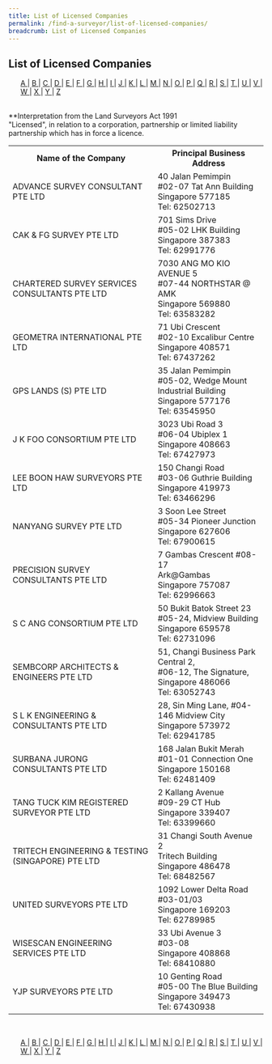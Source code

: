 ```yaml
---
title: List of Licensed Companies
permalink: /find-a-surveyor/list-of-licensed-companies/
breadcrumb: List of Licensed Companies
---
```

<style>
ol{
    list-style: none;
    margin-left: 0;
  } 
 li{   
    display: inline;
  }
 </style>
## List of Licensed Companies

<ol>
  <li><a href="#A">A </a></li>
  <li>|</li>
  <li><a href="#B">B </a></li>
  <li>|</li>
  <li><a href="#C">C </a></li>
  <li>|</li>
  <li><a href="#D">D </a></li>
  <li>|</li>
  <li><a href="#E">E </a></li>
  <li>|</li>
  <li><a href="#F">F </a></li>
  <li>|</li>
  <li><a href="#G">G </a></li>
  <li>|</li>
  <li><a href="#H">H </a></li>
  <li>|</li>
  <li><a href="#I">I </a></li>
  <li>|</li>
  <li><a href="#J">J </a></li>
  <li>|</li>
  <li><a href="#K">K </a></li>
  <li>|</li>
  <li><a href="#L">L </a></li>
  <li>|</li>
  <li><a href="#M">M </a></li>
  <li>|</li>
  <li><a href="#N">N </a></li>
  <li>|</li>
  <li><a href="#O">O </a></li>
  <li>|</li>
  <li><a href="#P">P </a></li>
  <li>|</li>
  <li><a href="#Q">Q </a></li>
  <li>|</li>
  <li><a href="#R">R </a></li>
  <li>|</li>
  <li><a href="#S">S </a></li>
  <li>|</li>
  <li><a href="#T">T </a></li>
  <li>|</li>
  <li><a href="#U">U </a></li>
  <li>|</li>
  <li><a href="#V">V </a></li>
  <li>|</li>
  <li><a href="#W">W </a></li>
  <li>|</li>
  <li><a href="#X">X </a></li>
  <li>|</li>
  <li><a href="#Y">Y </a></li>
  <li>|</li>
  <li><a href="#Z">Z </a></li>
</ol><br>
**Interpretation from the Land Surveyors Act 1991<br>
<th>"Licensed", in relation to a corporation, partnership or limited liability partnership which has in force a licence.</th>
	
<table>
    <tr>
    <tr>
    <tr>    
    <th>Name of the Company</th>
    <th>Principal Business Address</th>
  </tr>
  <tr>
    <td><a id="A"></a>ADVANCE SURVEY CONSULTANT PTE LTD</td>
    <td>
        40 Jalan Pemimpin<br>
        #02-07 Tat Ann Building<br>
        Singapore 577185<br>
        Tel: 62502713</td>
  </tr>
  <tr>
    <td><a id="C"></a>CAK & FG SURVEY PTE LTD</td>
    <td>
        701 Sims Drive<br>
        #05-02 LHK Building<br>
        Singapore 387383<br>
        Tel: 62991776</td>
  </tr>
  <tr>
    <td><a id="C"></a>CHARTERED SURVEY SERVICES CONSULTANTS PTE LTD</td>
    <td>
        7030 ANG MO KIO AVENUE 5<br>
        #07-44 NORTHSTAR @ AMK<br>
        Singapore 569880<br>
        Tel: 63583282</td>
  </tr>
  </tr> 
    <td><a id="G"></a>GEOMETRA INTERNATIONAL PTE LTD</td>
    <td>
        71 Ubi Crescent<br>
        #02-10 Excalibur Centre<br>
        Singapore 408571<br>
        Tel: 67437262</td>
  </tr>
  <tr>
    <td><a id="G"></a>GPS LANDS (S) PTE LTD</td>
    <td>
        35 Jalan Pemimpin<br>
        #05-02, Wedge Mount Industrial Building<br>
        Singapore 577176<br>
        Tel: 63545950</td>
  </tr>
  <tr>
    <td><a id="J"></a>J K FOO CONSORTIUM PTE LTD</td>
    <td>
        3023 Ubi Road 3<br>
        #06-04 Ubiplex 1<br>
        Singapore 408663<br>
        Tel: 67427973</td>
  </tr>
  <tr>
    <td><a id="L"></a>LEE BOON HAW SURVEYORS PTE LTD</td>
    <td>
      150 Changi Road<br>
      #03-06 Guthrie Building<br>
      Singapore 419973<br>
      Tel: 63466296</td>
  </tr>
  <tr>
    <td><a id="N"></a>NANYANG SURVEY PTE LTD</td>
    <td>
      3 Soon Lee Street<br>
      #05-34 Pioneer Junction<br>
      Singapore 627606<br>
      Tel: 67900615</td>
  </tr>
  <tr>
    <td><a id="P"></a>PRECISION SURVEY CONSULTANTS PTE LTD</td>
    <td>
        7 Gambas Crescent #08-17<br>
        Ark@Gambas<br>
        Singapore 757087<br>
        Tel: 62996663</td>
  </tr>
  <tr>
    <td><a id="S"></a>S C ANG CONSORTIUM PTE LTD</td>
    <td>
        50 Bukit Batok Street 23<br>
        #05-24, Midview Building<br>
        Singapore 659578<br>
        Tel: 62731096</td>
  </tr>
  <tr>
    <td><a id="S"></a>SEMBCORP ARCHITECTS & ENGINEERS PTE LTD</td>
    <td>
        51, Changi Business Park Central 2,<br>
        #06-12, The Signature,<br>
        Singapore 486066<br>
        Tel: 63052743</td>
  </tr>
  <tr>
	<td><a id="S"></a> S L K ENGINEERING & CONSULTANTS PTE LTD</td>
		<td>
			28, Sin Ming Lane, #04-146 Midview City<br>
			Singapore 573972<br>
			Tel: 62941785</td>
	</tr>
	<tr>
    <td><a id="S"></a>SURBANA JURONG CONSULTANTS PTE LTD</td>
    <td>
        168 Jalan Bukit Merah<br>
        #01-01 Connection One<br>
        Singapore 150168<br>
        Tel: 62481409</td>
  </tr>
  <tr>
    <td><a id="T"></a>TANG TUCK KIM REGISTERED SURVEYOR PTE LTD</td>
    <td>
        2 Kallang Avenue<br>
        #09-29 CT Hub<br>
        Singapore 339407<br>
        Tel: 63399660</td>
  </tr>
  <tr>
    <td><a id="T"></a>TRITECH ENGINEERING & TESTING (SINGAPORE) PTE LTD</td>
    <td>
        31 Changi South Avenue 2<br>
        Tritech Building<br>
        Singapore 486478<br>
        Tel: 68482567</td>
  </tr>
  <tr>
    <td><a id="U"></a>UNITED SURVEYORS PTE LTD</td>
    <td>
        1092 Lower Delta Road<br>
        #03-01/03<br>
        Singapore 169203<br>
        Tel: 62789985</td>
  </tr>
  <tr>
    <td><a id="W"></a>WISESCAN ENGINEERING SERVICES PTE LTD</td>
    <td>
        33 Ubi Avenue 3<br>
        #03-08<br>
        Singapore 408868<br>
        Tel: 68410880</td>
  </tr>
  <tr>
    <td><a id="Y"></a>YJP SURVEYORS PTE LTD</td>
    <td>
        10 Genting Road<br>
        #05-00 The Blue Building<br>
        Singapore 349473<br>
        Tel: 67430938</td>
  </tr>
</table><br>

<ol>
  <li><a href="#A">A </a></li>
  <li>|</li>
  <li><a href="#B">B </a></li>
  <li>|</li>
  <li><a href="#C">C </a></li>
  <li>|</li>
  <li><a href="#D">D </a></li>
  <li>|</li>
  <li><a href="#E">E </a></li>
  <li>|</li>
  <li><a href="#F">F </a></li>
  <li>|</li>
  <li><a href="#G">G </a></li>
  <li>|</li>
  <li><a href="#H">H </a></li>
  <li>|</li>
  <li><a href="#I">I </a></li>
  <li>|</li>
  <li><a href="#J">J </a></li>
  <li>|</li>
  <li><a href="#K">K </a></li>
  <li>|</li>
  <li><a href="#L">L </a></li>
  <li>|</li>
  <li><a href="#M">M </a></li>
  <li>|</li>
  <li><a href="#N">N </a></li>
  <li>|</li>
  <li><a href="#O">O </a></li>
  <li>|</li>
  <li><a href="#P">P </a></li>
  <li>|</li>
  <li><a href="#Q">Q </a></li>
  <li>|</li>
  <li><a href="#R">R </a></li>
  <li>|</li>
  <li><a href="#S">S </a></li>
  <li>|</li>
  <li><a href="#T">T </a></li>
  <li>|</li>
  <li><a href="#U">U </a></li>
  <li>|</li>
  <li><a href="#V">V </a></li>
  <li>|</li>
  <li><a href="#W">W </a></li>
  <li>|</li>
  <li><a href="#X">X </a></li>
  <li>|</li>
  <li><a href="#Y">Y </a></li>
  <li>|</li>
  <li><a href="#Z">Z </a></li>
</ol>